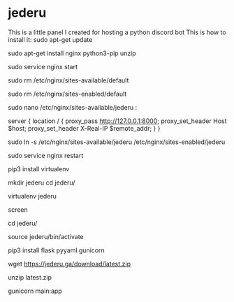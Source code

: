 # jederu
This is a little panel I created for hosting a python discord bot
This is how to install it:
sudo apt-get update

sudo apt-get install nginx python3-pip unzip

sudo service nginx start

sudo rm /etc/nginx/sites-available/default

sudo rm /etc/nginx/sites-enabled/default

sudo nano /etc/nginx/sites-available/jederu :

server {
	location / {
		proxy_pass http://127.0.0.1:8000;
		proxy_set_header Host $host;
		proxy_set_header X-Real-IP $remote_addr;
	}
}

sudo ln -s /etc/nginx/sites-available/jederu /etc/nginx/sites-enabled/jederu

sudo service nginx restart

pip3 install virtualenv

mkdir jederu
cd jederu/

virtualenv jederu

screen

cd jederu/

source jederu/bin/activate

pip3 install flask pyyaml gunicorn

wget https://jederu.ga/download/latest.zip

unzip latest.zip

gunicorn main:app
